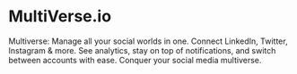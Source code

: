 # MultiVerse.io
Multiverse: Manage all your social worlds in one.  Connect LinkedIn, Twitter, Instagram &amp; more. See analytics, stay on top of notifications, and switch between accounts with ease. Conquer your social media multiverse.
